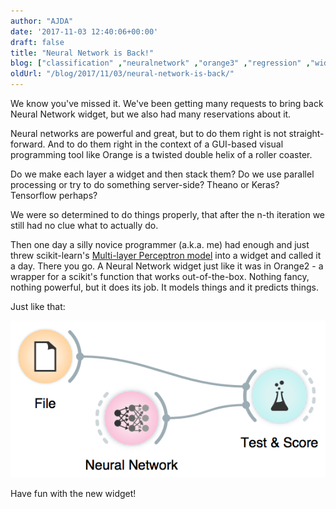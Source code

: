 ```yaml
---
author: "AJDA"
date: '2017-11-03 12:40:06+00:00'
draft: false
title: "Neural Network is Back!"
blog: ["classification" ,"neuralnetwork" ,"orange3" ,"regression" ,"widget"  ]
oldUrl: "/blog/2017/11/03/neural-network-is-back/"
---
```


We know you've missed it. We've been getting many requests to bring back Neural Network widget, but we also had many reservations about it.

Neural networks are powerful and great, but to do them right is not straight-forward. And to do them right in the context of a GUI-based visual programming tool like Orange is a twisted double helix of a roller coaster.

Do we make each layer a widget and then stack them? Do we use parallel processing or try to do something server-side? Theano or Keras? Tensorflow perhaps?

We were so determined to do things properly, that after the n-th iteration we still had no clue what to actually do.

Then one day a silly novice programmer (a.k.a. me) had enough and just threw scikit-learn's [Multi-layer Perceptron model](http://scikit-learn.org/stable/modules/neural_networks_supervised.html) into a widget and called it a day. There you go. A Neural Network widget just like it was in Orange2 - a wrapper for a scikit's function that works out-of-the-box. Nothing fancy, nothing powerful, but it does its job. It models things and it predicts things.

Just like that:

![](Screen-Shot-2017-11-03-at-13.32.28.png)

Have fun with the new widget!








